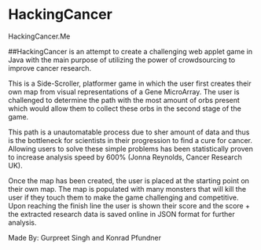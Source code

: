 # HackingCancer

HackingCancer.Me

##HackingCancer is an attempt to create a challenging web applet game in Java with the main purpose of utilizing the power of crowdsourcing to improve cancer research.

This is a Side-Scroller, platformer game in which the user first creates their own map from visual representations of a Gene MicroArray. The user is challenged to determine the path with the most amount of orbs present which would allow them to collect these orbs in the second stage of the game. 

This path is a unautomatable process due to sher amount of data and thus is the bottleneck for scientists in their progression to find a cure for cancer. Allowing users to solve these simple problems has been statistically proven to increase analysis speed by 600% (Jonna Reynolds, Cancer Research UK).

Once the map has been created, the user is placed at the starting point on their own map. The map is populated with many monsters that will kill the user if they touch them to make the game challenging and competitive. Upon reaching the finish line the user is shown their score and the score + the extracted research data is saved online in JSON format for further analysis. 

Made By: Gurpreet Singh and Konrad Pfundner
